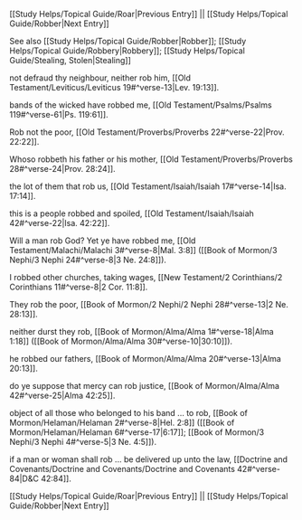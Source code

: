 [[Study Helps/Topical Guide/Roar|Previous Entry]]  ||  [[Study Helps/Topical Guide/Robber|Next Entry]]

 See also [[Study Helps/Topical Guide/Robber|Robber]]; [[Study Helps/Topical Guide/Robbery|Robbery]]; [[Study Helps/Topical Guide/Stealing, Stolen|Stealing]]

 not defraud thy neighbour, neither rob him, [[Old Testament/Leviticus/Leviticus 19#^verse-13|Lev. 19:13]].

 bands of the wicked have robbed me, [[Old Testament/Psalms/Psalms 119#^verse-61|Ps. 119:61]].

 Rob not the poor, [[Old Testament/Proverbs/Proverbs 22#^verse-22|Prov. 22:22]].

 Whoso robbeth his father or his mother, [[Old Testament/Proverbs/Proverbs 28#^verse-24|Prov. 28:24]].

 the lot of them that rob us, [[Old Testament/Isaiah/Isaiah 17#^verse-14|Isa. 17:14]].

 this is a people robbed and spoiled, [[Old Testament/Isaiah/Isaiah 42#^verse-22|Isa. 42:22]].

 Will a man rob God? Yet ye have robbed me, [[Old Testament/Malachi/Malachi 3#^verse-8|Mal. 3:8]] ([[Book of Mormon/3 Nephi/3 Nephi 24#^verse-8|3 Ne. 24:8]]).

 I robbed other churches, taking wages, [[New Testament/2 Corinthians/2 Corinthians 11#^verse-8|2 Cor. 11:8]].

 They rob the poor, [[Book of Mormon/2 Nephi/2 Nephi 28#^verse-13|2 Ne. 28:13]].

 neither durst they rob, [[Book of Mormon/Alma/Alma 1#^verse-18|Alma 1:18]] ([[Book of Mormon/Alma/Alma 30#^verse-10|30:10]]).

 he robbed our fathers, [[Book of Mormon/Alma/Alma 20#^verse-13|Alma 20:13]].

 do ye suppose that mercy can rob justice, [[Book of Mormon/Alma/Alma 42#^verse-25|Alma 42:25]].

 object of all those who belonged to his band ... to rob, [[Book of Mormon/Helaman/Helaman 2#^verse-8|Hel. 2:8]] ([[Book of Mormon/Helaman/Helaman 6#^verse-17|6:17]]; [[Book of Mormon/3 Nephi/3 Nephi 4#^verse-5|3 Ne. 4:5]]).

 if a man or woman shall rob ... be delivered up unto the law, [[Doctrine and Covenants/Doctrine and Covenants/Doctrine and Covenants 42#^verse-84|D&C 42:84]].

[[Study Helps/Topical Guide/Roar|Previous Entry]]  ||  [[Study Helps/Topical Guide/Robber|Next Entry]]